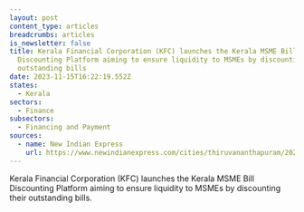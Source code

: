 ```yaml
---
layout: post
content_type: articles
breadcrumbs: articles
is_newsletter: false
title: Kerala Financial Corporation (KFC) launches the Kerala MSME Bill
  Discounting Platform aiming to ensure liquidity to MSMEs by discounting their
  outstanding bills
date: 2023-11-15T16:22:19.552Z
states:
  - Kerala
sectors:
  - Finance
subsectors:
  - Financing and Payment
sources:
  - name: New Indian Express
    url: https://www.newindianexpress.com/cities/thiruvananthapuram/2023/nov/11/fm-k-n-balagopal-launches-kerala-msme-bill-discounting-platform-2631970.html
---
```

Kerala Financial Corporation (KFC) launches the Kerala MSME Bill Discounting Platform aiming to ensure liquidity to MSMEs by discounting their outstanding bills.
